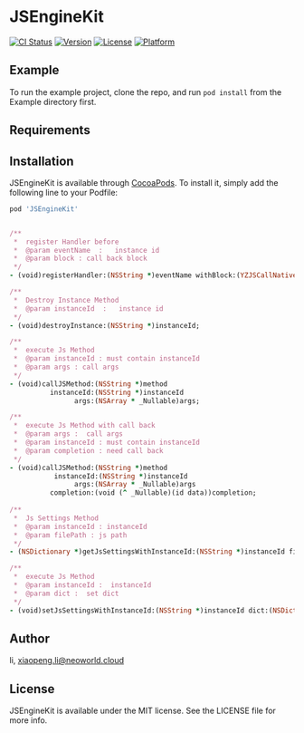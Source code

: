 # JSEngineKit

[![CI Status](https://img.shields.io/travis/li/JSEngineKit.svg?style=flat)](https://travis-ci.org/li/JSEngineKit)
[![Version](https://img.shields.io/cocoapods/v/JSEngineKit.svg?style=flat)](https://cocoapods.org/pods/JSEngineKit)
[![License](https://img.shields.io/cocoapods/l/JSEngineKit.svg?style=flat)](https://cocoapods.org/pods/JSEngineKit)
[![Platform](https://img.shields.io/cocoapods/p/JSEngineKit.svg?style=flat)](https://cocoapods.org/pods/JSEngineKit)

## Example

To run the example project, clone the repo, and run `pod install` from the Example directory first.

## Requirements

## Installation

JSEngineKit is available through [CocoaPods](https://cocoapods.org). To install
it, simply add the following line to your Podfile:

```ruby
pod 'JSEngineKit'
```

```ruby

/**
 *  register Handler before 
 *  @param eventName  :   instance id
 *  @param block : call back block
 */
- (void)registerHandler:(NSString *)eventName withBlock:(YZJSCallNativeBlock)block;

/**
 *  Destroy Instance Method
 *  @param instanceId  :   instance id
 */
- (void)destroyInstance:(NSString *)instanceId;

/**
 *  execute Js Method
 *  @param instanceId : must contain instanceId
 *  @param args : call args
 */
- (void)callJSMethod:(NSString *)method
          instanceId:(NSString *)instanceId
                args:(NSArray * _Nullable)args;

/**
 *  execute Js Method with call back
 *  @param args :  call args
 *  @param instanceId : must contain instanceId
 *  @param completion : need call back
 */
- (void)callJSMethod:(NSString *)method
           instanceId:(NSString *)instanceId
                args:(NSArray * _Nullable)args
          completion:(void (^ _Nullable)(id data))completion;
          
/**
 *  Js Settings Method
 *  @param instanceId : instanceId
 *  @param filePath : js path
 */
- (NSDictionary *)getJsSettingsWithInstanceId:(NSString *)instanceId filePath:(NSString *)filePath;

/**
 *  execute Js Method
 *  @param instanceId :  instanceId
 *  @param dict :  set dict
 */
- (void)setJsSettingsWithInstanceId:(NSString *)instanceId dict:(NSDictionary *)dict;

```


## Author

li, xiaopeng.li@neoworld.cloud

## License

JSEngineKit is available under the MIT license. See the LICENSE file for more info.
